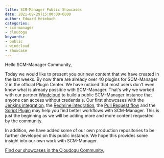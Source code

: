 ```yaml
---
title: SCM-Manager Public Showcases
date: 2021-09-29T15:00:00+0000
author: Eduard Heimbuch
categories:
- scm-manager
- cloudogu
keywords:
- public
- windcloud
- showcase
---
```


Hello SCM-Manager Community,

Today we would like to present you our new content that we have created in the last weeks.
By now there are already over 40 plugins for SCM-Manager 2 in the official Plugin Center.
We have noticed that most users don't even know what is already possible with SCM-Manager.
That's why we worked with our partner [Windcloud](https://www.windcloud.de/) to build a public SCM-Manager instance that anyone can access without credentials.
Our first showcases with the [Jenkins integration](https://community.cloudogu.com/t/showcase-jenkins-integration/228),
the [Redmine integration](https://community.cloudogu.com/t/showcase-redmine-integration/232),
the [Pull Request flow](https://community.cloudogu.com/t/showcase-pull-request-flow/230) and
the [Script Plugin](https://community.cloudogu.com/t/showcase-script-plugin/233) may help you find better workflows with SCM-Manager.
This is just the beginning as we will be adding more and more content requested by the community.

In addition, we have added some of our own production repositories to be further developed on this public instance.
We hope this provides some insight into our own work with SCM-Manager.

[Find our showcases in the Cloudogu Community.](https://community.cloudogu.com/tags/c/scm-manager/19/showcase)

